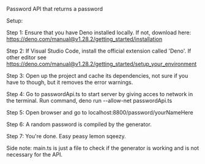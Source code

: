 Password API that returns a password

Setup:

Step 1:
Ensure that you have Deno installed locally. If not, download here: https://deno.com/manual@v1.28.2/getting_started/installation

Step 2:
If Visual Studio Code, install the official extension called 'Deno'.
If other editor see https://deno.com/manual@v1.28.2/getting_started/setup_your_environment

Step 3:
Open up the project and cache its dependencies, not sure if you have to though, but it removes the error warnings.

Step 4: Go to passwordApi.ts to start server by giving acces to network in the terminal. Run command,
deno run --allow-net passwordApi.ts

Step 5: Open browser and go to localhost:8800/password/yourNameHere

Step 6: A random password is compiled by the generator.

Step 7: You're done. Easy peasy lemon sqeezy.



Side note: main.ts is just a file to check if the generator is working and is not necessary for the API.